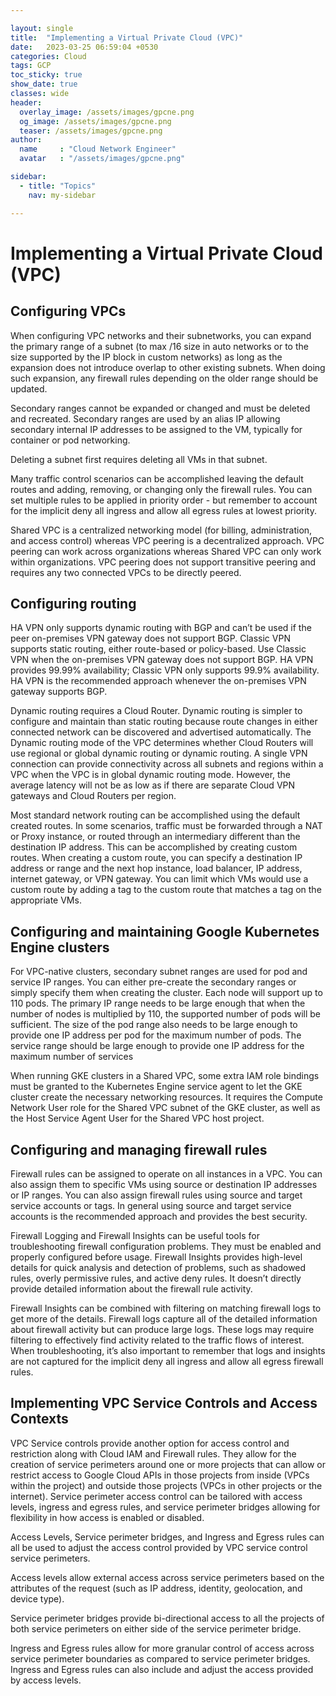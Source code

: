 ```yaml
---

layout: single
title:  "Implementing a Virtual Private Cloud (VPC)"
date:   2023-03-25 06:59:04 +0530
categories: Cloud
tags: GCP
toc_sticky: true
show_date: true
classes: wide
header:
  overlay_image: /assets/images/gpcne.png
  og_image: /assets/images/gpcne.png
  teaser: /assets/images/gpcne.png
author:
  name     : "Cloud Network Engineer"
  avatar   : "/assets/images/gpcne.png"

sidebar:
  - title: "Topics"
    nav: my-sidebar

---
```


# Implementing a Virtual Private Cloud (VPC)

## Configuring VPCs

When configuring VPC networks and their subnetworks, you can expand the primary range of a subnet (to max /16 size in auto networks or to the size supported by the IP block in custom networks) as long as the expansion does not introduce overlap to other existing subnets. When doing such expansion, any firewall rules depending on the older range should be updated.

Secondary ranges cannot be expanded or changed and must be deleted and recreated. Secondary ranges are used by an alias IP allowing secondary internal IP addresses to be assigned to the VM, typically for container or pod networking.

Deleting a subnet first requires deleting all VMs in that subnet.

Many traffic control scenarios can be accomplished leaving the default routes and adding, removing, or changing only the firewall rules. You can set multiple rules to be applied in priority order - but remember to account for the implicit deny all ingress and allow all egress rules at lowest priority.

Shared VPC is a centralized networking model (for billing, administration, and access control) whereas VPC peering is a decentralized approach. VPC peering can work across organizations whereas Shared VPC can only work within organizations. VPC peering does not support transitive peering and requires any two connected VPCs to be directly peered.

## Configuring routing

HA VPN only supports dynamic routing with BGP and can’t be used if the peer on-premises VPN gateway does not support BGP. Classic VPN supports static routing, either route-based or policy-based. Use Classic VPN when the on-premises VPN gateway does not support BGP. HA VPN provides 99.99% availability; Classic VPN only supports 99.9% availability. HA VPN is the recommended approach whenever the on-premises VPN gateway supports BGP.

Dynamic routing requires a Cloud Router. Dynamic routing is simpler to configure and maintain than static routing because route changes in either connected network can be discovered and advertised automatically. The Dynamic routing mode of the VPC determines whether Cloud Routers will use regional or global dynamic routing or dynamic routing. A single VPN connection can provide connectivity across all subnets and regions within a VPC when the VPC is in global dynamic routing mode. However, the average latency will not be as low as if there are separate Cloud VPN gateways and Cloud Routers per region.

Most standard network routing can be accomplished using the default created routes. In some scenarios, traffic must be forwarded through a NAT or Proxy instance, or routed through an intermediary different than the destination IP address. This can be accomplished by creating custom routes. When creating a custom route, you can specify a destination IP address or range and the next hop instance, load balancer, IP address, internet gateway, or VPN gateway. You can limit which VMs would use a custom route by adding a tag to the custom route that matches a tag on the appropriate VMs.



## Configuring and maintaining Google Kubernetes Engine clusters

For VPC-native clusters, secondary subnet ranges are used for pod and service IP ranges. You can either pre-create the secondary ranges or simply specify them when creating the cluster. Each node will support up to 110 pods. The primary IP range needs to be large enough that when the number of nodes is multiplied by 110, the supported number of pods will be sufficient. The size of the pod range also needs to be large enough to provide one IP address per pod for the maximum number of pods. The service range should be large enough to provide one IP address for the maximum number of services



When running GKE clusters in a Shared VPC, some extra IAM role bindings must be granted to the Kubernetes Engine service agent to let the GKE cluster create the necessary networking resources. It requires the Compute Network User role for the Shared VPC subnet of the GKE cluster, as well as the Host Service Agent User for the Shared VPC host project.

## Configuring and managing firewall rules

Firewall rules can be assigned to operate on all instances in a VPC. You can also assign them to specific VMs using source or destination IP addresses or IP ranges. You can also assign firewall rules using source and target service accounts or tags. In general using source and target service accounts is the recommended approach and provides the best security.



Firewall Logging and Firewall Insights can be useful tools for troubleshooting firewall configuration problems. They must be enabled and properly configured before usage. Firewall Insights provides high-level details for quick analysis and detection of problems, such as shadowed rules, overly permissive rules, and active deny rules. It doesn’t directly provide detailed information about the firewall rule activity.

Firewall Insights can be combined with filtering on matching firewall logs to get more of the details. Firewall logs capture all of the detailed information about firewall activity but can produce large logs. These logs may require filtering to effectively find activity related to the traffic flows of interest. When troubleshooting, it’s also important to remember that logs and insights are not captured for the implicit deny all ingress and allow all egress firewall rules.

## Implementing VPC Service Controls and Access Contexts

VPC Service controls provide another option for access control and restriction along with Cloud IAM and Firewall rules. They allow for the creation of service perimeters around one or more projects that can allow or restrict access to Google Cloud APIs in those projects from inside (VPCs within the project) and outside those projects (VPCs in other projects or the internet). Service perimeter access control can be tailored with access levels, ingress and egress rules, and service perimeter bridges allowing for flexibility in how access is enabled or disabled.



Access Levels, Service perimeter bridges, and Ingress and Egress rules can all be used to adjust the access control provided by VPC service control service perimeters.

Access levels allow external access across service perimeters based on the attributes of the request (such as IP address, identity, geolocation, and device type). 

Service perimeter bridges provide bi-directional access to all the projects of both service perimeters on either side of the service perimeter bridge.

 Ingress and Egress rules allow for more granular control of access across service perimeter boundaries as compared to service perimeter bridges. Ingress and Egress rules can also include and adjust the access provided by access levels.